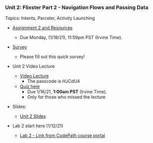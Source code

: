 ### Unit 2: Flixster Part 2 - Navigation Flows and Passing Data
Topics: Intents, Parceler, Activity Launching

* [Assignment 2 and Resources](https://courses.codepath.com/courses/android_university/unit/2#!assignment)
   * Due Monday, (1/18/21), 11:59pm PST (Irvine Time).

* [Survey](https://forms.gle/fF5a71K3gEQNspLv7)
    * Please fill out this quick survey!
   
* Unit 2 Video Lecture
    * [Video Lecture](https://zoom.us/rec/play/b9CnblD1VqR_WOUDyQXAHsRrD0FDj1xDl10ZM_fWy-ADPQ3jr65iQ6vgMLl1JmGoferYb9iS1z-MxbrM.a8dDZ-yy3sGIKEdy?autoplay=true&startTime=1610506246000)
      * The passcode is HJCdU4
    * [Quiz here](https://forms.gle/TNZgrGNG5jz1tk2XA)
      * Due 1/16/21, **1:00am PST** (Irvine Time). 
      * Only for those who missed the lecture
      
* Slides:
    * [Unit 2 Slides](https://docs.google.com/presentation/d/1hGWzqpGScKRsO0N-ArvtQRf0KXOEyexg1jVo0PhBQh8/edit#slide=id.gb551706487_0_211)
    
* Lab 2 start here (1/12/21)       
    * [Lab 2 - Link from CodePath course portal](https://courses.codepath.com/courses/android_university/unit/2#!exercises)
   


